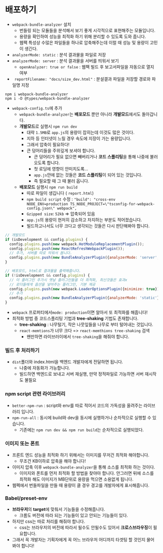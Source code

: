 # 배포하기

- `webpack-bundle-analyzer` 설치
  - 번들링 되는 모듈들을 분석해서 보기 좋게 시각적으로 표현해주는 모듈입니다.
  - 용량을 확인하여 성능을 최적화 하기 위해 분리할 수 있도록 도와 줍니다.
  - 웹팩 특성상 수많은 파일들을 하나로 압축해주는데 이럴 때 성능 및 용량이 고민이 생긴다.
- `analyzerMode: static` : 분석 결과물을 파일로 저장
- `analyzerMode: server` : 분석 결과물을 서버를 띄워서 보기
  - `openAnalyzer: true or false` : 웹팩 빌드 후 보고서파일을 자동으로 열지 여부
- ` reportFilename: "docs/size_dev.html"` : 분설결과 파일을 저장할 경로와 파일명 지정

```
npm i webpack-bundle-analyzer
npm i -D @types/webpack-bundle-analyzer
```

- `webpack-config.ts`에 추가
  - `webpack-bundle-analyzer`는 **배포모드** 뿐만 아니라 **개발모드**에서도 돌아갑니다.
  - **개발모드**로 실행시 `npm run dev`
    - 대략 `1.5MB`로 `app.js`의 용량이 잡히는데 이것도 많은 것이다.
    - 지하 등 인터넷이 느릴 경우 속도에 지장이 가는 용량입니다.
    - 그래서 압축이 필요하다!
    - 큰 덩어리들을 주위깊게 보셔야 합니다.
      - 큰 덩어리가 필요 없으면 빼버리거나 **코드 스플리팅**을 통해 나중에 불러오도록 합니다.
      - 첫 로딩에 영향이 안미치도록...
      - `app.js`안에 없는 것들은 **코드 스플리팅**이 되어 있는 것입니다.
      - 즉 필요할 때 그 때 불러 옵니다.
  - **배포모드** 실행시 `npm run build`
    - 따로 파일이 생깁니다 ( `report.html`)
    - `npm build script` 수정 : `"build": "cross-env NODE_ENV=production TS_NODE_PROJECT=\"tsconfig-for-webpack-config.json\" webpack",`
    - `Gzipped size`: `52kb` => 압축되어 있음
    - `app.js`의 용량이 현저히 감소하고 차지하는 부분도 적어졌습니다.
    - 빌드하고나서도 너무 크다고 생각되는 것들은 다시 판단해봐야 합니다.

```js
// 개발모드
if (isDevelopment && config.plugins) {
  config.plugins.push(new webpack.HotModuleReplacementPlugin());
  config.plugins.push(new ReactRefreshWebpackPlugin());
  // 추가, 서버를 따로 띄워서 봅니다.
  config.plugins.push(new BundleAnalyzerPlugin({analyzerMode: 'server', openAnalyzer: false}))
}

// 배포모드, html로 결과물을 출력해줍니다.
if (!isDevelopment && config.plugins) {
  // 이 플러그인 추가시 옛날 플러그인들을 더 최적화, 최신것들은 효과x
  // 로더들에게 옵션을 넣어주는 플러그인, 기본 제공
  config.plugins.push(new webpack.LoaderOptionsPlugin({minimize: true}))
  // 추가
  config.plugins.push(new BundleAnalyzerPlugin({analyzerMode: 'static'}))
}
```

- `webpack` 프로퍼티에서`mode: production`이면 알아서 또 최적화를 해줍니다!
- 최적화 방법 중 코드스플리팅 기법과 **tree-shaking** 기법도 존재합니다.
  - **tree-shaking** : 나무털기, 작은 나뭇잎들을 나무로 부터 털어내는 것입니다.
  - `react-memtions`가 너무 크다 => `react-memthions tree-shaking` 검색
    - 왠만하면 라이브러이에서 `tree-shaking`을 해줘야 합니다.



### 빌드 후 처리하기

- `dist`폴더와 index.html을 백엔드 개발자에게 전달하면 됩니다.
  - 나중에 자동화가 가능합니다.
  - 빌드하면 백엔드로 보내고 서버 재실행, 만약 정적파일로 가능하면 서버 재시작도 불필요





### npm script 관련 라이브러리

- `better-npm-run` : script와 env를 따로 적어서 코드의 가독성을 올려주는 라이브러리 입니다.
- `npm-run-all` : 동시에 build와 dev을 동시에 실행하거나 순차적으로 실행할 수 있습니다.
  - 기존에는 `npm run dev && npm run build`는 순차적으로 실행되었다.



### 이미지 또는 폰트

- 프론트 엔드 성능을 최적화 하기 위해서는 이미지를 무저건 최적화 해야합니다.
  - 무조건 KB이하로 압축을 해야 합니다!
- 이미지 압축 이후 `webpack-bundle-analyzer`을 통해 소스를 최적화 하는 것이다.
  - 이미지와 폰트를 먼저 최적화 할 방법을 찾야아 합니다. 안그러면 뒤에 소스를 최적화 해도 이미지가 MB단위로 용량을 먹으면 소용없게 됩니다.
- 웹펙에서 번들파일을 만들 때 용량이 클 경우 경고를 개발자에게 표시해줍니다.



### Babel/preset-env

- **브라우저**의 **target**에 맞춰서 기능들을 수정해줍니다.
  - 크롬도 버전에 따라 되는 기능들이 있고 안되는 기능들이 있다.
- 하지만 css는 따로 처리를 해줘야 합니다.
  - css는 브라우저의 버전에 따라서 될수도 안될수도 있어서 **크로스브라우징**이 필요합니다.
- 그래서 꼭 개발자는 기획자에게 꼭 어느 브라우저 어디까지 타겟팅 할 것인지 물어봐야 합니다!


